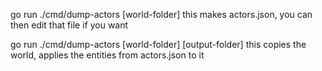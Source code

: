 go run ./cmd/dump-actors [world-folder]
this makes actors.json, you can then edit that file if you want

go run ./cmd/dump-actors [world-folder] [output-folder]
this copies the world, applies the entities from actors.json to it